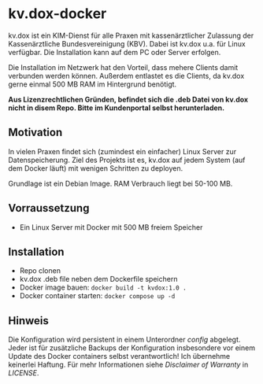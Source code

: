 # kv.dox-docker
kv.dox ist ein KIM-Dienst für alle Praxen mit kassenärztlicher Zulassung der Kassenärztliche Bundesvereinigung (KBV). Dabei ist kv.dox u.a. für Linux verfügbar. Die Installation kann auf dem PC oder Server erfolgen.

Die Installation im Netzwerk hat den Vorteil, dass mehere Clients damit verbunden werden können. Außerdem entlastet es die Clients, da kv.dox gerne einmal 500 MB RAM im Hintergrund benötigt.

**Aus Lizenzrechtlichen Gründen, befindet sich die .deb Datei von kv.dox nicht in disem Repo. Bitte im Kundenportal selbst herunterladen.**

## Motivation
In vielen Praxen findet sich (zumindest ein einfacher) Linux Server zur Datenspeicherung. Ziel des Projekts ist es, kv.dox auf jedem System (auf dem Docker läuft) mit wenigen Schritten zu deployen.

Grundlage ist ein Debian Image. RAM Verbrauch liegt bei 50-100 MB.

## Vorraussetzung
- Ein Linux Server mit Docker mit 500 MB freiem Speicher

## Installation
- Repo clonen
- kv.dox .deb file neben dem Dockerfile speichern
- Docker image bauen: `docker build -t kvdox:1.0 .`
- Docker container starten: `docker compose up -d`

## Hinweis
Die Konfiguration wird persistent in einem Unterordner *config* abgelegt. Jeder ist für zusätzliche Backups der Konfiguration insbesondere vor einem Update des Docker containers selbst verantwortlich! Ich übernehme keinerlei Haftung. Für mehr Informationen siehe *Disclaimer of Warranty* in *LICENSE*.
